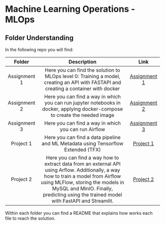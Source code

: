 # Machine Learning Operations - MLOps

## Folder Understanding

In the following repo you will find:

|    Folder    |                                                             Description                                                              |                                     Link                                     |
| :----------: | :----------------------------------------------------------------------------------------------------------------------------------: | :--------------------------------------------------------------------------: |
| Assignment 1 | Here you can find the solution to MLOps level 0: Training a model, creating an API with FASTAPI and creating a container with docker |  [Assignment 1](https://github.com/candemas97/MLOps/tree/main/assignment_1)  |
| Assignment 2 |     Here you can find a way in which you can run jupyter notebooks in docker, applying docker-compose to create the needed image     |  [Assignment 2](https://github.com/candemas97/MLOps/tree/main/assignment_2)  |
| Assignment 3 |                                         Here you can find a way in which you can run Airflow                                         | [Assignment 3](https://github.com/candemas97/MLOps/tree/main/assignment_3_f) |
|  Project 1   |                          Here you can find a data pipeline and ML Metadata using Tensorflow Extended (TFX)                           |     [Project 1](https://github.com/candemas97/MLOps/tree/main/project_1)     |
|  Project 2   |  Here you can find a way how to extract data from an external API using Arflow. Additionally, a way how to train a model from Airflow using MLFlow, storing the models in MySQL and MinIO. Finally, predicting using the trained model with FastAPI and Streamlit.  |     [Project 2](https://github.com/candemas97/MLOps/tree/main/project_2)     |

Within each folder you can find a README that explains how works each file to reach the solution.
